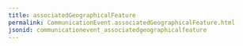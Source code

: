 ```yaml
---
title: associatedGeographicalFeature
permalink: CommunicationEvent.associatedGeographicalFeature.html
jsonid: communicationevent_associatedgeographicalfeature
---
```

